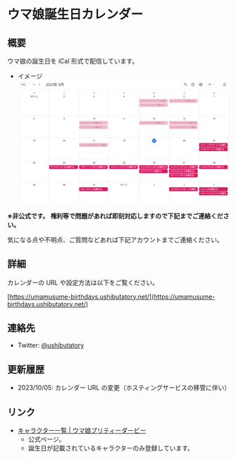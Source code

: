 # ウマ娘誕生日カレンダー

## 概要

ウマ娘の誕生日を iCal 形式で配信しています。

- イメージ
  ![image](docs/images/sample_image.png)

**※非公式です。**
**権利等で問題があれば即刻対応しますので下記までご連絡ください。**

気になる点や不明点、ご質問などあれば下記アカウントまでご連絡ください。

## 詳細

カレンダーの URL や設定方法は以下をご覧ください。

[https://umamusume-birthdays.ushibutatory.net/](https://umamusume-birthdays.ushibutatory.net/)

## 連絡先

- Twitter: [@ushibutatory](https://twitter.com/ushibutatory)

## 更新履歴

- 2023/10/05: カレンダー URL の変更（ホスティングサービスの移管に伴い）

## リンク

- [キャラクター一覧 | ウマ娘プリティーダービー](https://umamusume.jp/character/)
  - 公式ページ。
  - 誕生日が記載されているキャラクターのみ登録しています。
